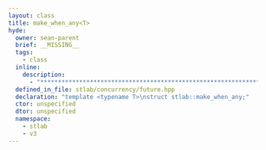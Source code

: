 ```yaml
---
layout: class
title: make_when_any<T>
hyde:
  owner: sean-parent
  brief: __MISSING__
  tags:
    - class
  inline:
    description:
      - "***********************************************************************************************"
  defined_in_file: stlab/concurrency/future.hpp
  declaration: "template <typename T>\nstruct stlab::make_when_any;"
  ctor: unspecified
  dtor: unspecified
  namespace:
    - stlab
    - v3
---
```

